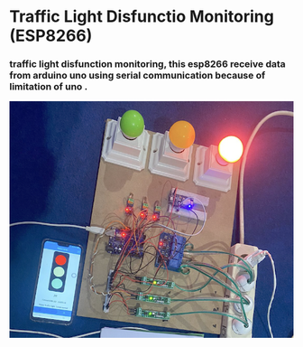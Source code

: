 # Traffic Light Disfunctio Monitoring (ESP8266)

### traffic light disfunction monitoring, this esp8266 receive data from arduino uno using serial communication because of limitation of uno .

![alt text](image.png)